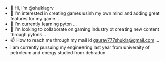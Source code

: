- 👋 Hi, I’m @shuklagrv
- 👀 I’m interested in creating games usinh my own mind and adding great features for my game...
- 🌱 I’m currently learning pyton ...
- 💞️ I’m looking to collaborate on gaming industry ot creating new content through pytons...
- 📫 How to reach me through my mail id gaurav777shukla@gmail.com ...
- i am currently pursuing my engineering last year from univeraity of petroleum and energy studied from dehradun 
<!---
shuklagrv/shuklagrv is a ✨ special ✨ repository because its `README.md` (this file) appears on your GitHub profile.
You can click the Preview link to take a look at your changes.
--->
